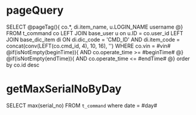 pageQuery
===
SELECT
@pageTag(){
	co.*, 
	di.item_name,
	u.LOGIN_NAME username
@}
FROM
	t_command co
LEFT JOIN base_user u on u.ID = co.user_id
LEFT JOIN base_dic_item di ON di.dic_code = 'CMD_ID'
	AND di.item_code = concat(conv(LEFT(co.cmd_id, 4), 10, 16), '')
WHERE co.vin = #vin#
@if(isNotEmpty(beginTime)){
    AND co.operate_time >= #beginTime#
@}
@if(isNotEmpty(endTime)){
    AND co.operate_time <= #endTime#
@}
order by co.id desc

getMaxSerialNoByDay
===
SELECT max(serial_no) FROM `t_command` where date = #day#